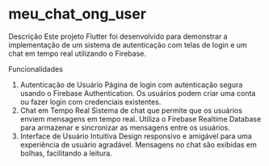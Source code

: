 # meu_chat_ong_user

Descrição
Este projeto Flutter foi desenvolvido para demonstrar a implementação de um sistema de autenticação com telas de login e um chat em tempo real utilizando o Firebase.

Funcionalidades
1. Autenticação de Usuário
Página de login com autenticação segura usando o Firebase Authentication.
Os usuários podem criar uma conta ou fazer login com credenciais existentes.
2. Chat em Tempo Real
Sistema de chat que permite que os usuários enviem mensagens em tempo real.
Utiliza o Firebase Realtime Database para armazenar e sincronizar as mensagens entre os usuários.
3. Interface de Usuário Intuitiva
Design responsivo e amigável para uma experiência de usuário agradável.
Mensagens no chat são exibidas em bolhas, facilitando a leitura.
